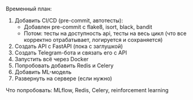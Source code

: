 Временный план:

1. Добавить CI/CD (pre-commit, автотесты):
   - Добавлен pre-commit c flake8, isort, black, bandit
   - Потом: тесты на доступность api, тесты на весь цикл (что все корректно отрабатывает, логируется и сохраняется)
2. Создать API с FastAPI (пока с заглушкой)
3. Создать Telegram-бота и связать его с API
4. Запустить всё через Docker
5. Попробовать добавить Redis и Celery
6. Добавить ML-модель
7. Развернуть на сервере (если нужно)

Что попробовать: MLflow, Redis, Celery, reinforcement learning
